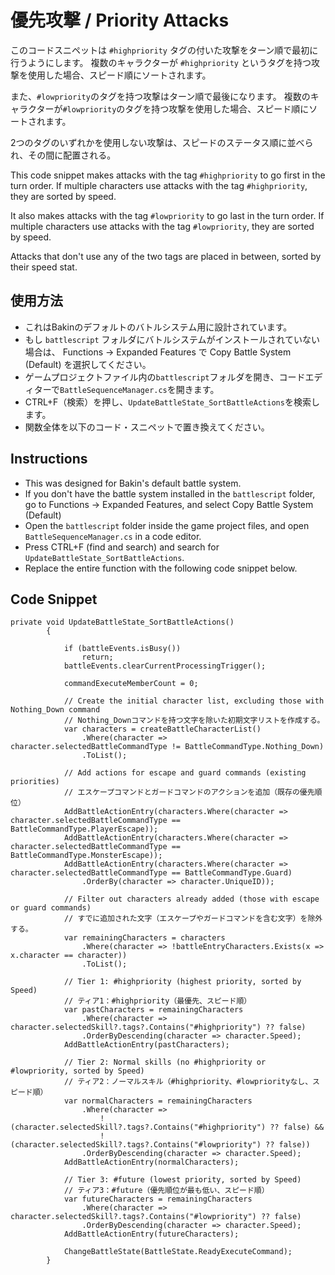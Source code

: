 # 優先攻撃 / Priority Attacks

このコードスニペットは ``#highpriority`` タグの付いた攻撃をターン順で最初に行うようにします。 複数のキャラクターが ``#highpriority`` というタグを持つ攻撃を使用した場合、スピード順にソートされます。

また、``#lowpriority``のタグを持つ攻撃はターン順で最後になります。 複数のキャラクターが``#lowpriority``のタグを持つ攻撃を使用した場合、スピード順にソートされます。

2つのタグのいずれかを使用しない攻撃は、スピードのステータス順に並べられ、その間に配置される。

This code snippet makes attacks with the tag ```#highpriority``` to go first in the turn order. If multiple characters use attacks with the tag ```#highpriority```, they are sorted by speed.

It also makes attacks with the tag ```#lowpriority``` to go last in the turn order. If multiple characters use attacks with the tag ```#lowpriority```, they are sorted by speed.

Attacks that don't use any of the two tags are placed in between, sorted by their speed stat.

## 使用方法

* これはBakinのデフォルトのバトルシステム用に設計されています。
* もし ``battlescript`` フォルダにバトルシステムがインストールされていない場合は、 Functions -> Expanded Features で Copy Battle System (Default) を選択してください。
* ゲームプロジェクトファイル内の``battlescript``フォルダを開き、コードエディターで``BattleSequenceManager.cs``を開きます。
* CTRL+F（検索）を押し、``UpdateBattleState_SortBattleActions``を検索します。
* 関数全体を以下のコード・スニペットで置き換えてください。

## Instructions

* This was designed for Bakin's default battle system.
* If you don't have the battle system installed in the ``battlescript`` folder, go to Functions -> Expanded Features, and select Copy Battle System (Default)
* Open the ``battlescript`` folder inside the game project files, and open ``BattleSequenceManager.cs`` in a code editor.
* Press CTRL+F (find and search) and search for ``UpdateBattleState_SortBattleActions``.
* Replace the entire function with the following code snippet below.

## Code Snippet

```
private void UpdateBattleState_SortBattleActions()
        {

            if (battleEvents.isBusy())
                return;
            battleEvents.clearCurrentProcessingTrigger();

            commandExecuteMemberCount = 0;

            // Create the initial character list, excluding those with Nothing_Down command
            // Nothing_Downコマンドを持つ文字を除いた初期文字リストを作成する。
            var characters = createBattleCharacterList()
                .Where(character => character.selectedBattleCommandType != BattleCommandType.Nothing_Down)
                .ToList();

            // Add actions for escape and guard commands (existing priorities)
            // エスケープコマンドとガードコマンドのアクションを追加（既存の優先順位）
            AddBattleActionEntry(characters.Where(character => character.selectedBattleCommandType == BattleCommandType.PlayerEscape));
            AddBattleActionEntry(characters.Where(character => character.selectedBattleCommandType == BattleCommandType.MonsterEscape));
            AddBattleActionEntry(characters.Where(character => character.selectedBattleCommandType == BattleCommandType.Guard)
                .OrderBy(character => character.UniqueID));

            // Filter out characters already added (those with escape or guard commands)
            // すでに追加された文字（エスケープやガードコマンドを含む文字）を除外する。
            var remainingCharacters = characters
                .Where(character => !battleEntryCharacters.Exists(x => x.character == character))
                .ToList();

            // Tier 1: #highpriority (highest priority, sorted by Speed)
            // ティア1：#highpriority（最優先、スピード順）
            var pastCharacters = remainingCharacters
                .Where(character => character.selectedSkill?.tags?.Contains("#highpriority") ?? false)
                .OrderByDescending(character => character.Speed);
            AddBattleActionEntry(pastCharacters);

            // Tier 2: Normal skills (no #highpriority or #lowpriority, sorted by Speed)
            // ティア2：ノーマルスキル（#highpriority、#lowpriorityなし、スピード順）
            var normalCharacters = remainingCharacters
                .Where(character => 
                    !(character.selectedSkill?.tags?.Contains("#highpriority") ?? false) &&
                    !(character.selectedSkill?.tags?.Contains("#lowpriority") ?? false))
                .OrderByDescending(character => character.Speed);
            AddBattleActionEntry(normalCharacters);

            // Tier 3: #future (lowest priority, sorted by Speed)
            // ティア3：#future（優先順位が最も低い、スピード順）
            var futureCharacters = remainingCharacters
                .Where(character => character.selectedSkill?.tags?.Contains("#lowpriority") ?? false)
                .OrderByDescending(character => character.Speed);
            AddBattleActionEntry(futureCharacters);

            ChangeBattleState(BattleState.ReadyExecuteCommand);
        }
```
